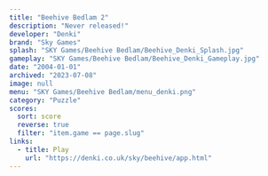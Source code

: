 ```yaml
---
title: "Beehive Bedlam 2"
description: "Never released!"
developer: "Denki"
brand: "Sky Games"
splash: "SKY Games/Beehive Bedlam/Beehive_Denki_Splash.jpg"
gameplay: "SKY Games/Beehive Bedlam/Beehive_Denki_Gameplay.jpg"
date: "2004-01-01"
archived: "2023-07-08"
image: null
menu: "SKY Games/Beehive Bedlam/menu_denki.png"
category: "Puzzle"
scores:
  sort: score
  reverse: true
  filter: "item.game == page.slug"
links:
  - title: Play
    url: "https://denki.co.uk/sky/beehive/app.html"
---
```

